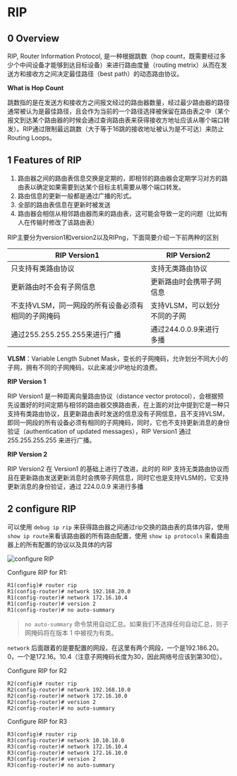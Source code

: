 # RIP

## 0 Overview

RIP, Router Information Protocol, 是一种根据跳数（hop count，既需要经过多少个中间设备才能够到达目标设备）来进行路由度量（routing metrix）从而在发送方和接收方之间决定最佳路径（best path）的动态路由协议。

**What is Hop Count**

跳数指的是在发送方和接收方之间报文经过的路由器数量，经过最少路由器的路径通常被认为是最佳路径，且会作为当前的一个路径选择被保留在路由表之中（某个报文到达某个路由器的时候会通过查询路由表来获得接收方地址应该从哪个端口转发）。RIP通过限制最远跳数（大于等于16跳的接收地址被认为是不可达）来防止 Routing Loops。

## 1 Features of RIP

1. 路由器之间的路由表信息交换是定期的，即相邻的路由器会定期学习对方的路由表以确定如果需要到达某个目标主机需要从哪个端口转发。
2. 路由信息的更新一般都是通过广播的形式。
3. 全部的路由表信息在更新时被发送
4. 路由器会相信从相邻路由器而来的路由表，这可能会导致一定的问题（比如有人在传输时修改了该路由表）

RIP主要分为version1和version2以及RIPng，下面简要介绍一下前两种的区别

|   RIP Version1         |   RIP Version2         |
|   ------------         |   -------------        |
|   只支持有类路由协议      |   支持无类路由协议        |
|   更新路由时不会有子网信息 |   更新路由时会携带子网信息 |
|   不支持VLSM，同一网段的所有设备必须有相同的子网掩码| 支持VLSM，可以划分不同的子网|
|通过255.255.255.255来进行广播|通过244.0.0.9来进行多播|

**VLSM**：Variable Length Subnet Mask，变长的子网掩码，允许划分不同大小的子网，拥有不同的子网掩码，以此来减少IP地址的浪费。

**RIP Version 1**

RIP Version1 是一种距离向量路由协议（distance vector protocol），会根据预先设置好的时间定期与相邻的路由器交换路由表，在上面的对比中提到它是一种只支持有类路由协议，且更新路由表时发送的信息没有子网信息，且不支持VLSM，即同一网段的所有设备必须有相同的子网掩码，同时，它也不支持更新消息的身份验证（authentication of updated messages），RIP Version1 通过 255.255.255.255 来进行广播。

**RIP Version 2**

RIP Version2 在 Version1 的基础上进行了改进，此时的 RIP 支持无类路由协议而且在更新路由发送更新消息时会携带子网信息，同时它也是支持VLSM的，它支持更新消息的身份验证，通过 224.0.0.9 来进行多播

## 2 configure RIP

可以使用 `debug ip rip` 来获得路由器之间通过rip交换的路由表的具体内容，使用 `show ip route`来看该路由器的所有路由配置，使用 `show ip protocols` 来看路由器上的所有配置的协议以及具体的内容

![configure RIP](https://img-bed-1309306776.cos.ap-shanghai.myqcloud.com/img/20220606194509.png)

Configure RIP for R1:

```
R1(config)# router rip
R1(config-router)# network 192.168.20.0
R1(config-router)# network 172.16.10.4
R1(config-router)# version 2
R1(config-router)# no auto-summary
```

> `no auto-summary` 命令禁用自动汇总。如果我们不选择任何自动汇总，则子网掩码将在版本 1 中被视为有类。

`network` 后面跟着的是要配置的网段，在这里有两个网段，一个是192.186.20。0，一个是172.16。10.4（注意子网掩码长度为30，因此网络号应该到第30位）。

Configure RIP for R2

```
R2(config)# router rip
R2(config-router)# network 192.168.10.0
R2(config-router)# network 172.16.10.0
R2(config-router)# version 2
R2(config-router)# no auto-summary
```

Configure RIP for R3

```
R3(config)# router rip
R3(config-router)# network 10.10.10.0
R3(config-router)# network 172.16.10.4
R3(config-router)# network 172.16.10.0
R3(config-router)# version 2
R3(config-router)# no auto-summary
```